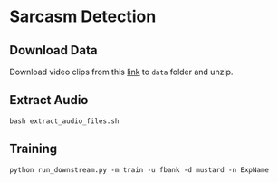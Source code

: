 # Sarcasm Detection

## Download Data
Download video clips from this [link](https://drive.google.com/file/d/1i9ixalVcXskA5_BkNnbR60sqJqvGyi6E/view) to `data` folder and unzip. 

## Extract Audio
```
bash extract_audio_files.sh
```

## Training
```
python run_downstream.py -m train -u fbank -d mustard -n ExpName
```